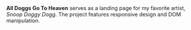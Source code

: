 ##

**All Doggs Go To Heaven** serves as a landing page for my favorite artist, *Snoop Doggy Dogg*. The project features responsive design and DOM manipulation.

##
